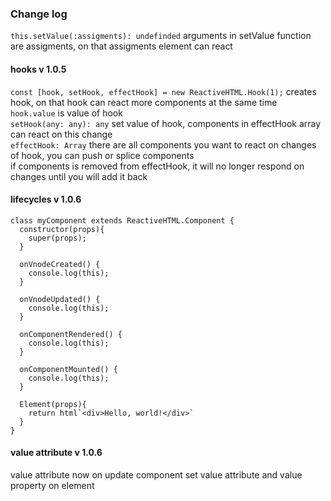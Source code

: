 ### Change log

```this.setValue(:assigments): undefinded``` arguments in setValue function are assigments, on that assigments element can react   
#### hooks v 1.0.5
```const [hook, setHook, effectHook] = new ReactiveHTML.Hook(1);``` creates hook, on that hook can react more components at the same time   
```hook.value``` is value of hook   
```setHook(any: any): any``` set value of hook, components in effectHook array can react on this change   
```effectHook: Array``` there are all components you want to react on changes of hook, you can push or splice components   
if components is removed from effectHook, it will no longer respond on changes until you will add it back   

#### lifecycles v 1.0.6

```
class myComponent extends ReactiveHTML.Component {
  constructor(props){
    super(props);
  }
  
  onVnodeCreated() {
    console.log(this);
  }
  
  onVnodeUpdated() {
    console.log(this);
  }
  
  onComponentRendered() {
    console.log(this);
  }
  
  onComponentMounted() {
    console.log(this);
  }
  
  Element(props){
    return html`<div>Hello, world!</div>`
  }
}
```

#### value attribute v 1.0.6
value attribute now on update component set value attribute and value property on element

